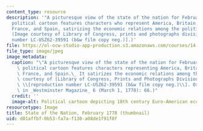 ```yaml
---
content_type: resource
description: '"A picturesque view of the state of the nation for February 1778." This
  political cartoon features characters who represent America, Britain, the Netherlands,
  France, and Spain, satirizing the economic relations among the political bodies.
  (Image courtesy of Library of Congress, prints and photographs division [reproduction
  number LC-USZ62-39591 (b&w film copy neg.)].)'
file: https://ol-ocw-studio-app-production.s3.amazonaws.com/courses/14-731-economic-history-fall-2006/d01affbf0b53fa7af130a08de1f91f0f_14-731f06-th.jpg
file_type: image/jpeg
image_metadata:
  caption: "\"A picturesque view of the state of the nation for February 1778.\" This\
    \ political cartoon features characters representing America, Britain, the Netherlands,\
    \ France, and Spain.\_ It satirizes the economic relations among the states. (Image\
    \ courtesy of [Library of Congress, Prints and Photographs Division](http://www.loc.gov/rr/print/)\
    \ \\[reproduction number LC-USZ62-39591 (b&w film copy neg.)\\]. Originally published\
    \ in _Westminster Magazine_ 6 (March 1, 1778): 66.)"
  credit: ''
  image-alt: Political cartoon depicting 18th century Euro-American economic relations.
resourcetype: Image
title: State of the Nation, February 1778 (thumbnail)
uid: d01affbf-0b53-fa7a-f130-a08de1f91f0f
---
```

